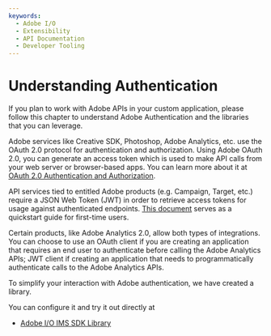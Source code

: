 ```yaml
---
keywords:
  - Adobe I/O
  - Extensibility
  - API Documentation
  - Developer Tooling
---
```


# Understanding Authentication

If you plan to work with Adobe APIs in your custom application, please follow this chapter to understand Adobe Authentication and the libraries that you can leverage. 

Adobe services like Creative SDK, Photoshop, Adobe Analytics, etc. use the OAuth 2.0 protocol for authentication and authorization. Using Adobe OAuth 2.0, you can generate an access token which is used to make API calls from your web server or browser-based apps. You can learn more about it at [OAuth 2.0 Authentication and Authorization](/authentication/auth-methods#!AdobeDocs/adobeio-auth/master/OAuth/OAuth.md).

API services tied to entitled Adobe products (e.g. Campaign, Target, etc.) require a JSON Web Token (JWT) in order to retrieve access tokens for usage against authenticated endpoints. [This document](/authentication/auth-methods#!AdobeDocs/adobeio-auth/master/JWT/JWT.md) serves as a quickstart guide for first-time users.

Certain products, like Adobe Analytics 2.0, allow both types of integrations. You can choose to use an OAuth client if you are creating an application that requires an end user to authenticate before calling the Adobe Analytics APIs; JWT client if creating an application that needs to programmatically authenticate calls to the Adobe Analytics APIs.

To simplify your interaction with Adobe authentication, we have created a library.

You can configure it and try it out directly at 
- [Adobe I/O IMS SDK Library](https://github.com/adobe/aio-lib-ims)

